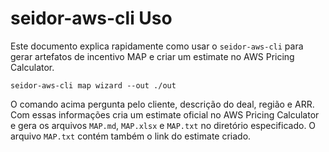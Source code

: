# seidor-aws-cli Uso

Este documento explica rapidamente como usar o `seidor-aws-cli` para gerar artefatos de incentivo MAP e criar um estimate no AWS Pricing Calculator.

```
seidor-aws-cli map wizard --out ./out
```

O comando acima pergunta pelo cliente, descrição do deal, região e ARR. Com essas informações cria um estimate oficial no AWS Pricing Calculator e gera os arquivos `MAP.md`, `MAP.xlsx` e `MAP.txt` no diretório especificado. O arquivo `MAP.txt` contém também o link do estimate criado.

